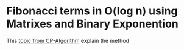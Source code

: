 # Fibonacci terms in O(log n) using Matrixes and Binary Exponention 
This [topic from CP-Algorithm](https://cp-algorithms.com/algebra/fibonacci-numbers.html) explain the method
